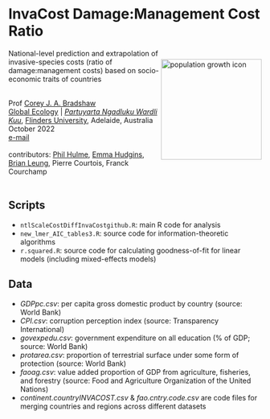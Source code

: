 # InvaCost Damage:Management Cost Ratio
<img align="right" src="www/popgr.png" alt="population growth icon" width="200" style="margin-top: 20px">

National-level prediction and extrapolation of invasive-species costs (ratio of damage:management costs) based on socio-economic traits of countries

<br>
Prof <a href="https://globalecologyflinders.com/people/#DIRECTOR">Corey J. A. Bradshaw</a> <br>
<a href="http://globalecologyflinders.com" target="_blank">Global Ecology</a> | <em><a href="https://globalecologyflinders.com/partuyarta-ngadluku-wardli-kuu/" target="_blank">Partuyarta Ngadluku Wardli Kuu</a></em>, <a href="http://flinders.edu.au" target="_blank">Flinders University</a>, Adelaide, Australia <br>
October 2022 <br>
<a href=mailto:corey.bradshaw@flinders.edu.au>e-mail</a> <br>
<br>
contributors: <a href="https://www.researchgate.net/profile/Christine-Barry-4">Phil Hulme</a>, <a href="https://researchnow.flinders.edu.au/en/persons/charlie-huveneers-2">Emma Hudgins</a>, <a href="http://profiles.murdoch.edu.au/myprofile/adrian-gleiss/">Brian Leung</a>, Pierre Courtois, Franck Courchamp<br>
<br>

## Scripts
- <code>ntlScaleCostDiffInvaCostgithub.R</code>: main R code for analysis
- <code>new_lmer_AIC_tables3.R</code>: source code for information-theoretic algorithms
- <code>r.squared.R</code>: source code for calculating goodness-of-fit for linear models (including mixed-effects models)

## Data
- <em>GDPpc.csv</em>: per capita gross domestic product by country (source: World Bank)
- <em>CPI.csv</em>: corruption perception index (source: Transparency International)
- <em>govexpedu.csv</em>: government expenditure on all education (% of GDP; source: World Bank)
- <em>protarea.csv</em>: proportion of terrestrial surface under some form of protection (source: World Bank)
- <em>faoag.csv</em>: value added proportion of GDP from agriculture, fisheries, and forestry (source: Food and Agriculture Organization of the United Nations)
- <em>continent.countryINVACOST.csv</em> & <em>fao.cntry.code.csv</em> are code files for merging countries and regions across different datasets
